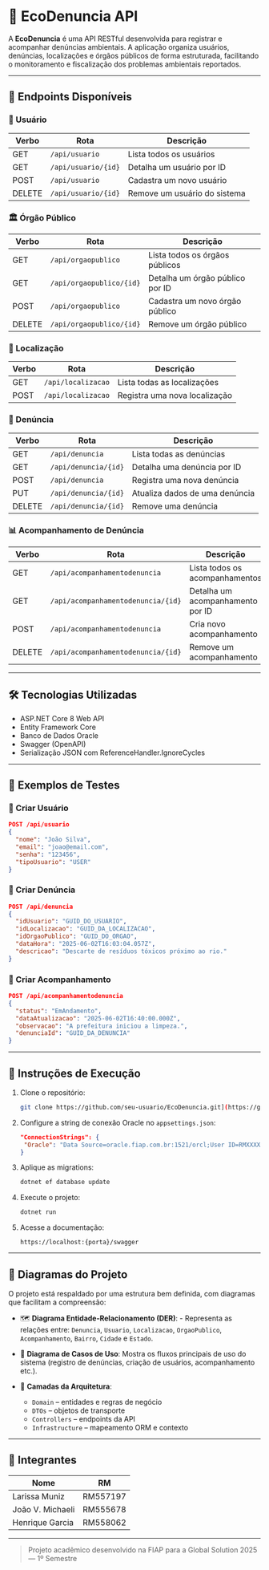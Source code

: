 # 🌱 EcoDenuncia API

A **EcoDenuncia** é uma API RESTful desenvolvida para registrar e acompanhar denúncias ambientais. A aplicação organiza usuários, denúncias, localizações e órgãos públicos de forma estruturada, facilitando o monitoramento e fiscalização dos problemas ambientais reportados.

---

## 🔗 Endpoints Disponíveis

### 👤 Usuário
| Verbo | Rota                | Descrição                                |
|-------|---------------------|------------------------------------------|
| GET   | `/api/usuario`      | Lista todos os usuários                  |
| GET   | `/api/usuario/{id}` | Detalha um usuário por ID                |
| POST  | `/api/usuario`      | Cadastra um novo usuário                 |
| DELETE| `/api/usuario/{id}` | Remove um usuário do sistema             |

### 🏛️ Órgão Público
| Verbo | Rota                     | Descrição                              |
|-------|--------------------------|----------------------------------------|
| GET   | `/api/orgaopublico`      | Lista todos os órgãos públicos         |
| GET   | `/api/orgaopublico/{id}` | Detalha um órgão público por ID        |
| POST  | `/api/orgaopublico`      | Cadastra um novo órgão público         |
| DELETE| `/api/orgaopublico/{id}` | Remove um órgão público                |

### 📍 Localização
| Verbo | Rota                 | Descrição                           |
|-------|----------------------|-------------------------------------|
| GET   | `/api/localizacao`   | Lista todas as localizações         |
| POST  | `/api/localizacao`   | Registra uma nova localização       |

### 🧾 Denúncia
| Verbo | Rota                | Descrição                               |
|-------|---------------------|-----------------------------------------|
| GET   | `/api/denuncia`     | Lista todas as denúncias                |
| GET   | `/api/denuncia/{id}`| Detalha uma denúncia por ID             |
| POST  | `/api/denuncia`     | Registra uma nova denúncia              |
| PUT   | `/api/denuncia/{id}`| Atualiza dados de uma denúncia          |
| DELETE| `/api/denuncia/{id}`| Remove uma denúncia                     |

### 📊 Acompanhamento de Denúncia
| Verbo | Rota                                 | Descrição                           |
|-------|--------------------------------------|-------------------------------------|
| GET   | `/api/acompanhamentodenuncia`        | Lista todos os acompanhamentos      |
| GET   | `/api/acompanhamentodenuncia/{id}`   | Detalha um acompanhamento por ID    |
| POST  | `/api/acompanhamentodenuncia`        | Cria novo acompanhamento            |
| DELETE| `/api/acompanhamentodenuncia/{id}`   | Remove um acompanhamento            |

---

## 🛠 Tecnologias Utilizadas

- ASP.NET Core 8 Web API
- Entity Framework Core
- Banco de Dados Oracle
- Swagger (OpenAPI)
- Serialização JSON com ReferenceHandler.IgnoreCycles

---

## 🧪 Exemplos de Testes

### 🔹 Criar Usuário

```json
POST /api/usuario
{
  "nome": "João Silva",
  "email": "joao@email.com",
  "senha": "123456",
  "tipoUsuario": "USER"
}
```

### 🔹 Criar Denúncia

```json
POST /api/denuncia
{
  "idUsuario": "GUID_DO_USUARIO",
  "idLocalizacao": "GUID_DA_LOCALIZACAO",
  "idOrgaoPublico": "GUID_DO_ORGAO",
  "dataHora": "2025-06-02T16:03:04.057Z",
  "descricao": "Descarte de resíduos tóxicos próximo ao rio."
}
```

### 🔹 Criar Acompanhamento

```json
POST /api/acompanhamentodenuncia
{
  "status": "EmAndamento",
  "dataAtualizacao": "2025-06-02T16:40:00.000Z",
  "observacao": "A prefeitura iniciou a limpeza.",
  "denunciaId": "GUID_DA_DENUNCIA"
}
```

---

## 🚀 Instruções de Execução

1. Clone o repositório:
   ```bash
   git clone https://github.com/seu-usuario/EcoDenuncia.git](https://github.com/larissa557197/EcoDenuncia-gs-DotNet.git
   ```

2. Configure a string de conexão Oracle no `appsettings.json`:
   ```json
   "ConnectionStrings": {
    "Oracle": "Data Source=oracle.fiap.com.br:1521/orcl;User ID=RMXXXXXX;Password=XXXXXX;"
   }
   ```

3. Aplique as migrations:
   ```bash
   dotnet ef database update
   ```

4. Execute o projeto:
   ```bash
   dotnet run
   ```

5. Acesse a documentação:
   ```
   https://localhost:{porta}/swagger
   ```

---

## 🧩 Diagramas do Projeto

O projeto está respaldado por uma estrutura bem definida, com diagramas que facilitam a compreensão:

- 🗺️ **Diagrama Entidade-Relacionamento (DER)**:
        - Representa as relações entre:
           `Denuncia`, `Usuario`, `Localizacao`, `OrgaoPublico`, `Acompanhamento`, `Bairro`, `Cidade` e `Estado`.

- 🎯 **Diagrama de Casos de Uso**:
        Mostra os fluxos principais de uso do sistema (registro de denúncias, criação de usuários, acompanhamento etc.).

- 🧱 **Camadas da Arquitetura**:
  - `Domain` – entidades e regras de negócio
  - `DTOs` – objetos de transporte
  - `Controllers` – endpoints da API
  - `Infrastructure` – mapeamento ORM e contexto

---

## 👥 Integrantes

| Nome             | RM       |
|------------------|----------|
| Larissa Muniz    | RM557197 |
| João V. Michaeli | RM555678 |
| Henrique Garcia  | RM558062 |

---

> Projeto acadêmico desenvolvido na FIAP para a Global Solution 2025 — 1º Semestre
